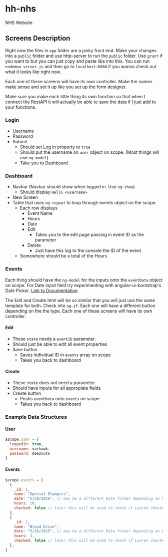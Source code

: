 # hh-nhs
NHS Website


## Screens Description

Right now the files in `app` folder are a janky front end. Make your changes into a `public` folder and use http-server to run the `public` folder. Use `grunt` if you want to but you can just copy and paste libs into this. You can run `nodemon server.js` and then go to `localhost:8080` if you wanna check out what it looks like right now.


Each one of these screens will have its own controller. Make the names make sense and set it up like you set up the form designer.

Make sure you make each little thing its own function so that when I connect the RestAPI it will actually be able to save the data if I just add to your functions. 

### Login
- Username
- Password
- Submit
  - Should set Log in property to `true`
  - Should put the username on `user` object on scope. (Most things will use `ng-model`)
  - Take you to Dashboard

### Dashboard
- Navbar (Navbar should show when logged in. Use `ng-show`)
  - Should display `Hello <username>`
- New Screen
- Table that uses `ng-repeat` to loop through events object on the scope.
  - Each row displays
     - Event Name
     - Hours
     - Date
     - Edit
       - Takes you to the edit page passing in event ID as the parameter
     - Delete
       - Just have this log to the console the ID of the event
  - Somewhere should be a total of the Hours
  
### Events
Each thing should have the `ng-model` for the inputs onto the `eventData` object on scope. 
For Date input field try experimenting with angular-ui-bootstrap's Date Picker. [Link to Documentation](https://angular-ui.github.io/bootstrap/#/datepicker)

The Edit and Create html will be so similar that you will just use the same template for both. Check into `ng-if`. Each one will have a different button depending on the the type. Each one of these screens will have its own controller. 

#### Edit  
- These `state` needs a `eventID` parameter.
- Should just be able to edit all event properties
- Save button
  - Saves individual ID in `events` array on scope
  - Takes you back to dashboard

#### Create
- These `state` *does not* need a parameter.
- Should have inputs for all appropiate fields 
- Create button
   - Pushs `eventData` onto `events` on scope
   - Takes you back to dashboard
  


### Example Data Structures
#### User
```js
$scope.user = {
  loggedIn: true,
  username: varhawk.
  password: deeznuts
}
```
#### Events
```js
$scope.events = [
  {
    _id: 1,
    name: "Special Olympics",
    date: "5/29/2016", // may be a different Date format depending on how you save it
    hours: 10,
    checked: false // later this will be used to check if Lauren checked it or not
  },
  {
    _id: 2,
    name: "Blood Drive",
    date: "5/16/2015", // may be a different Date format depending on how you save it
    hours: 3,
    checked: false // later this will be used to check if Lauren checked it or not
  },
]
```
